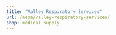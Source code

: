 ```yaml
---
title: "Valley Respiratory Services"
url: /mesa/valley-respiratory-services/
shop: medical supply
---
```

